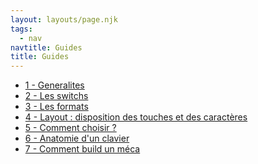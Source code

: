 ```yaml
---
layout: layouts/page.njk
tags:
  - nav
navtitle: Guides
title: Guides
---
```


  <ul>
    <li>
      <a href="{{ '/guides/les-bases/1-generalites' | url }}">1 - Generalites</a>
    </li>
    <li>
      <a href="{{ '/guides/les-bases/2-switchs' | url }}">2 - Les switchs</a>
    </li>
    <li>
      <a href="{{ '/guides/les-bases/3-formats' | url }}">3 - Les formats</a>
    </li>
    <li>
      <a href="{{ '/guides/les-bases/4-layouts' | url }}">4 - Layout : disposition des touches et des caractères</a>
    </li>
    <li>
      <a href="{{ '/guides/les-bases/5-comment-choisir' | url }}">5 - Comment choisir ?</a>
    </li>
    <li>
      <a href="{{ '/guides/les-bases/6-anatomie' | url }}">6 - Anatomie d'un clavier</a>
    </li>
    <li>
      <a href="{{ '/guides/les-bases/7-build-un-meca' | url }}">7 - Comment build un méca</a>
    </li>
  </ul>
